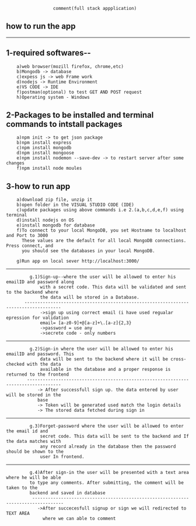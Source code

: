                       comment(full stack appplication)
how to run the app
--------------------
------------------------------------------------------------------
1-required softwares--
------------------------------------------------------------------
        a)web browser(mozill firefox, chrome,etc)
        b)Mongodb -> database
        c)expess js -> web Frame work
        d)nodejs -> Runtime Environment
        e)VS CODE -> IDE
        f)postman(optional) to test GET AND POST request
        h)Operating system - Windows
        
2-Packages to be installed and terminal commands to intstall packages
-------------------------------------------------------------------
        a)npm init -> to get json package
        b)npm install express
        c)npm install mongodb
        d)npm install mongoose
        e)npm install nodemon --save-dev -> to restart server after some changes
        f)npm install node moules
        
3-how to run app
------------------------------------------------------------------
        a)download zip file, unzip it
        b)open folder in the VISUAL STUDIO CODE (IDE)
        c)update packages using above commands i.e 2.(a,b,c,d,e,f) using terminal
        d)install nodejs on OS
        e)install mongodb for database
        f)To connect to your local MongoDB, you set Hostname to localhost and Port to 3000       
          These values are the default for all local MongoDB connections. Press connect, and 
          you should see the databases in your local MongoDB.
        
        g)Run app on local sever http://localhost:3000/
-----------------------------------------------------------------------------------------------
             g.1)Sign-up--where the user will be allowed to enter his emailID and password along
                 with a secret code. This data will be validated and sent to the backend where  
                 the data will be stored in a Database.
           ------------------------------------------------------------------------------------
                 ->sign up using correct email (i have used regualar epression for validation 
                 email= [a-z0-9]+@[a-z]+\.[a-z]{2,3}
                 ->password = use any
                 ->secrete code - only numbers
 -------------------------------------------------------------------------------------------
             g.2)Sign-in where the user will be allowed to enter his emailID and password. This
                 data will be sent to the backend where it will be cross-checked with the data
                 available in the database and a proper response is returned to the frontend
            -----------------------------------------------------------------------------------
                -> After successfull sign up. the data entered by user will be stored in the 
                base
                -> Token will be generated used match the login details
                -> The stored data fetched during sign in
-----------------------------------------------------------------------------------------------
             g.3)Forget-password where the user will be allowed to enter the email id and
                 secret code. This data will be sent to the backend and If the data matches with
                 any record already in the database then the password should be shown to the
                 user In frontend.
-----------------------------------------------------------------------------------------------
             g.4)After sign-in the user will be presented with a text area where he will be able
             to type any comments. After submitting, the comment will be taken to the
             backend and saved in database
              ----------------------------------------------------------------------------------
                ->After succecesfull signup or sign we will redirected to TEXT AREA 
                  where we can able to comment

